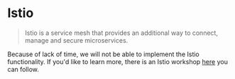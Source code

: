 # Istio

> Istio is a service mesh that provides an additional way to connect, manage and secure microservices. 

Because of lack of time, we will not be able to implement the Istio functionality. If you'd like to learn more, there is an Istio workshop [here](https://github.com/IBM/istio101) you can follow. 

